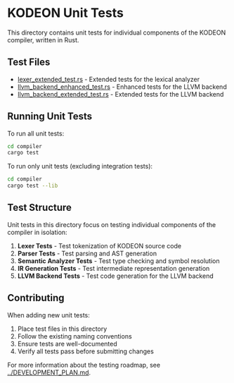 # KODEON Unit Tests

This directory contains unit tests for individual components of the KODEON compiler, written in Rust.

## Test Files

-   [lexer_extended_test.rs](lexer_extended_test.rs) - Extended tests for the lexical analyzer
-   [llvm_backend_enhanced_test.rs](llvm_backend_enhanced_test.rs) - Enhanced tests for the LLVM backend
-   [llvm_backend_extended_test.rs](llvm_backend_extended_test.rs) - Extended tests for the LLVM backend

## Running Unit Tests

To run all unit tests:

```bash
cd compiler
cargo test
```

To run only unit tests (excluding integration tests):

```bash
cd compiler
cargo test --lib
```

## Test Structure

Unit tests in this directory focus on testing individual components of the compiler in isolation:

1. **Lexer Tests** - Test tokenization of KODEON source code
2. **Parser Tests** - Test parsing and AST generation
3. **Semantic Analyzer Tests** - Test type checking and symbol resolution
4. **IR Generation Tests** - Test intermediate representation generation
5. **LLVM Backend Tests** - Test code generation for the LLVM backend

## Contributing

When adding new unit tests:

1. Place test files in this directory
2. Follow the existing naming conventions
3. Ensure tests are well-documented
4. Verify all tests pass before submitting changes

For more information about the testing roadmap, see [../DEVELOPMENT_PLAN.md](../DEVELOPMENT_PLAN.md).
